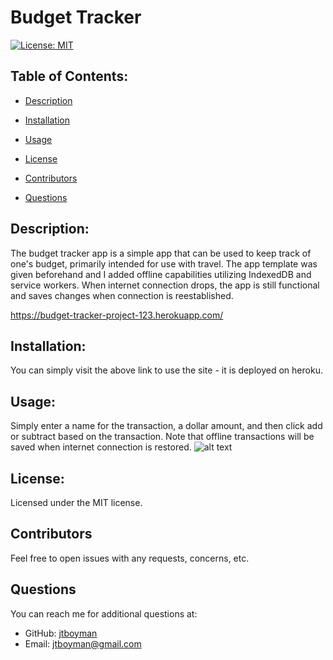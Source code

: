 
  # Budget Tracker
  [![License: MIT](https://img.shields.io/badge/License-MIT-yellow.svg)](https://opensource.org/licenses/MIT)

  ## Table of Contents:
  * [Description](#description)
  * [Installation](#installation)
  * [Usage](#usage)
  
 * [License](#license)
  * [Contributors](#contributors)
  * [Questions](#questions)
  
  ## Description:
  The budget tracker app is a simple app that can be used to keep track of one's budget, primarily intended for use with travel. The app template was given beforehand and I added offline capabilities utilizing IndexedDB and service workers. When internet connection drops, the app is still functional and saves changes when connection is reestablished.
  
 https://budget-tracker-project-123.herokuapp.com/

  ## Installation:
  You can simply visit the above link to use the site - it is deployed on heroku.

  ## Usage:
  Simply enter a name for the transaction, a dollar amount, and then click add or subtract based on the transaction. Note that offline transactions will be saved when internet connection is restored. 
    ![alt text](./budget-tracker-screenshot.png)
  
 ## License:
  Licensed under the MIT license.

  ## Contributors
  Feel free to open issues with any requests, concerns, etc.

  ## Questions
  You can reach me for additional questions at:
  * GitHub: [jtboyman](https://github.com/jtboyman)
  * Email: jtboyman@gmail.com
